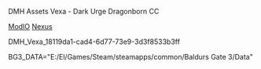 DMH Assets Vexa - Dark Urge Dragonborn CC

[ModIO](https://mod.io/g/baldursgate3/m/dmh-assets-vexa-dragonborn-cc#description)
[Nexus](https://www.nexusmods.com/baldursgate3/mods/13534)

DMH_Vexa_18119da1-cad4-6d77-73e9-3d3f8533b3ff

BG3_DATA="E:/El/Games/Steam/steamapps/common/Baldurs Gate 3/Data"
